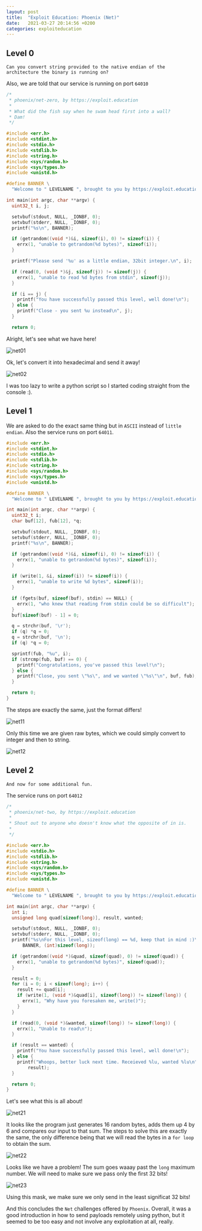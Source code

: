 ```yaml
---
layout: post
title:  "Exploit Education: Phoenix (Net)"
date:   2021-03-27 20:14:56 +0200
categories: exploiteducation
---
```


## Level 0 ##

```Can you convert string provided to the native endian of the architecture the binary is running on?```

Also, we are told that our service is running on port ```64010```

```cpp
/*
 * phoenix/net-zero, by https://exploit.education
 *
 * What did the fish say when he swam head first into a wall?
 * Dam!
 */

#include <err.h>
#include <stdint.h>
#include <stdio.h>
#include <stdlib.h>
#include <string.h>
#include <sys/random.h>
#include <sys/types.h>
#include <unistd.h>

#define BANNER \
  "Welcome to " LEVELNAME ", brought to you by https://exploit.education"

int main(int argc, char **argv) {
  uint32_t i, j;

  setvbuf(stdout, NULL, _IONBF, 0);
  setvbuf(stderr, NULL, _IONBF, 0);
  printf("%s\n", BANNER);

  if (getrandom((void *)&i, sizeof(i), 0) != sizeof(i)) {
    errx(1, "unable to getrandom(%d bytes)", sizeof(i));
  }

  printf("Please send '%u' as a little endian, 32bit integer.\n", i);

  if (read(0, (void *)&j, sizeof(j)) != sizeof(j)) {
    errx(1, "unable to read %d bytes from stdin", sizeof(j));
  }

  if (i == j) {
    printf("You have successfully passed this level, well done!\n");
  } else {
    printf("Close - you sent %u instead\n", j);
  }

  return 0;
```

Alright, let's see what we have here!

![net01](/assets/images/Phoenix/net01.png)

Ok, let's convert it into hexadecimal and send it away!

![net02](/assets/images/Phoenix/net02.png)

I was too lazy to write a python script so I started coding straight from the console :).

## Level 1 ##

We are asked to do the exact same thing but in ```ASCII``` instead of ```little endian```. Also the service runs on port ```64011```.

```cpp
#include <err.h>
#include <stdint.h>
#include <stdio.h>
#include <stdlib.h>
#include <string.h>
#include <sys/random.h>
#include <sys/types.h>
#include <unistd.h>

#define BANNER \
  "Welcome to " LEVELNAME ", brought to you by https://exploit.education"

int main(int argc, char **argv) {
  uint32_t i;
  char buf[12], fub[12], *q;

  setvbuf(stdout, NULL, _IONBF, 0);
  setvbuf(stderr, NULL, _IONBF, 0);
  printf("%s\n", BANNER);

  if (getrandom((void *)&i, sizeof(i), 0) != sizeof(i)) {
    errx(1, "unable to getrandom(%d bytes)", sizeof(i));
  }

  if (write(1, &i, sizeof(i)) != sizeof(i)) {
    errx(1, "unable to write %d bytes", sizeof(i));
  }

  if (fgets(buf, sizeof(buf), stdin) == NULL) {
    errx(1, "who knew that reading from stdin could be so difficult");
  }
  buf[sizeof(buf) - 1] = 0;

  q = strchr(buf, '\r');
  if (q) *q = 0;
  q = strchr(buf, '\n');
  if (q) *q = 0;

  sprintf(fub, "%u", i);
  if (strcmp(fub, buf) == 0) {
    printf("Congratulations, you've passed this level!\n");
  } else {
    printf("Close, you sent \"%s\", and we wanted \"%s\"\n", buf, fub);
  }

  return 0;
}
```

The steps are exactly the same, just the format differs!

![net11](/assets/images/Phoenix/net11.png)

Only this time we are given raw bytes, which we could simply convert to integer and then to string.

![net12](/assets/images/Phoenix/net12.png)

## Level 2 ##

```And now for some additional fun.```

The service runs on port ```64012```

```cpp
/*
 * phoenix/net-two, by https://exploit.education
 *
 * Shout out to anyone who doesn't know what the opposite of in is.
 *
 */

#include <err.h>
#include <stdio.h>
#include <stdlib.h>
#include <string.h>
#include <sys/random.h>
#include <sys/types.h>
#include <unistd.h>

#define BANNER \
  "Welcome to " LEVELNAME ", brought to you by https://exploit.education"

int main(int argc, char **argv) {
  int i;
  unsigned long quad[sizeof(long)], result, wanted;

  setvbuf(stdout, NULL, _IONBF, 0);
  setvbuf(stderr, NULL, _IONBF, 0);
  printf("%s\nFor this level, sizeof(long) == %d, keep that in mind :)\n",
      BANNER, (int)sizeof(long));

  if (getrandom((void *)&quad, sizeof(quad), 0) != sizeof(quad)) {
    errx(1, "unable to getrandom(%d bytes)", sizeof(quad));
  }

  result = 0;
  for (i = 0; i < sizeof(long); i++) {
    result += quad[i];
    if (write(1, (void *)&quad[i], sizeof(long)) != sizeof(long)) {
      errx(1, "Why have you foresaken me, write()");
    }
  }

  if (read(0, (void *)&wanted, sizeof(long)) != sizeof(long)) {
    errx(1, "Unable to read\n");
  }

  if (result == wanted) {
    printf("You have successfully passed this level, well done!\n");
  } else {
    printf("Whoops, better luck next time. Receieved %lu, wanted %lu\n", wanted,
        result);
  }

  return 0;
}
```

Let's see what this is all about!

![net21](/assets/images/Phoenix/net21.png)

It looks like the program just generates 16 random bytes, adds them up 4 by 6 and compares our input to that sum.
The steps to solve this are exactly the same, the only difference being that we will read the bytes in a ```for loop``` to obtain the sum.

![net22](/assets/images/Phoenix/net22.png)

Looks like we have a problem! The sum goes waaay past the ```long``` maximum number. We will need to make sure we pass only the first 32 bits!

![net23](/assets/images/Phoenix/net23.png)

Using this mask, we make sure we only send in the least significat 32 bits!

And this concludes the ```Net``` challenges offered by ```Phoenix```. Overall, it was a good introduction in how to send payloads remotely using python, but it seemed to be too easy and not involve any exploitation at all, really. 

